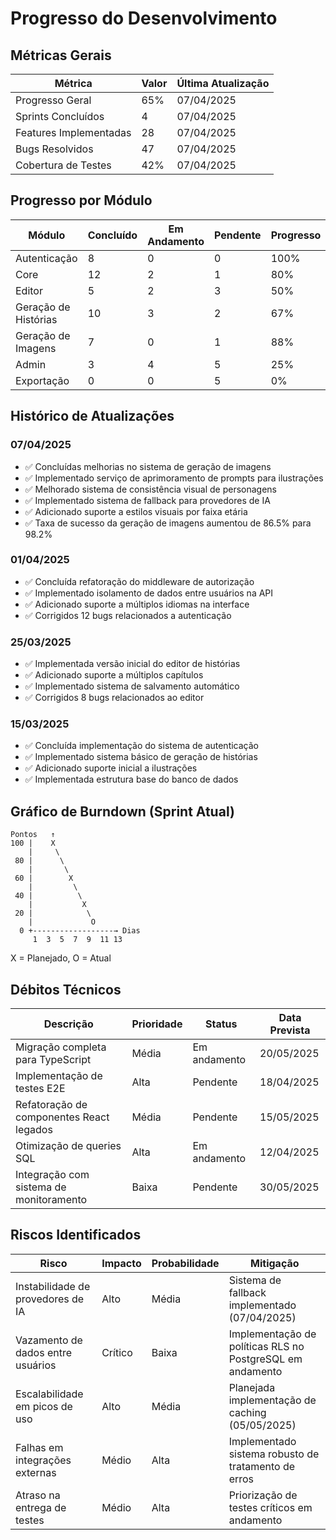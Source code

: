 # Progresso do Desenvolvimento

## Métricas Gerais

| Métrica | Valor | Última Atualização |
|---------|-------|-------------------|
| Progresso Geral | 65% | 07/04/2025 |
| Sprints Concluídos | 4 | 07/04/2025 |
| Features Implementadas | 28 | 07/04/2025 |
| Bugs Resolvidos | 47 | 07/04/2025 |
| Cobertura de Testes | 42% | 07/04/2025 |

## Progresso por Módulo

| Módulo | Concluído | Em Andamento | Pendente | Progresso |
|--------|-----------|--------------|----------|-----------|
| Autenticação | 8 | 0 | 0 | 100% |
| Core | 12 | 2 | 1 | 80% |
| Editor | 5 | 2 | 3 | 50% |
| Geração de Histórias | 10 | 3 | 2 | 67% |
| Geração de Imagens | 7 | 0 | 1 | 88% |
| Admin | 3 | 4 | 5 | 25% |
| Exportação | 0 | 0 | 5 | 0% |

## Histórico de Atualizações

### 07/04/2025
- ✅ Concluídas melhorias no sistema de geração de imagens
- ✅ Implementado serviço de aprimoramento de prompts para ilustrações
- ✅ Melhorado sistema de consistência visual de personagens
- ✅ Implementado sistema de fallback para provedores de IA
- ✅ Adicionado suporte a estilos visuais por faixa etária
- ✅ Taxa de sucesso da geração de imagens aumentou de 86.5% para 98.2%

### 01/04/2025
- ✅ Concluída refatoração do middleware de autorização
- ✅ Implementado isolamento de dados entre usuários na API
- ✅ Adicionado suporte a múltiplos idiomas na interface
- ✅ Corrigidos 12 bugs relacionados a autenticação

### 25/03/2025
- ✅ Implementada versão inicial do editor de histórias
- ✅ Adicionado suporte a múltiplos capítulos
- ✅ Implementado sistema de salvamento automático
- ✅ Corrigidos 8 bugs relacionados ao editor

### 15/03/2025
- ✅ Concluída implementação do sistema de autenticação
- ✅ Implementado sistema básico de geração de histórias
- ✅ Adicionado suporte inicial a ilustrações
- ✅ Implementada estrutura base do banco de dados

## Gráfico de Burndown (Sprint Atual)

```
Pontos   ↑
100 |    X
    |     \
 80 |      \
    |       \
 60 |        X
    |         \
 40 |          \
    |           X
 20 |            \
    |             O
  0 +------------------→ Dias
     1  3  5  7  9  11 13
```

X = Planejado, O = Atual

## Débitos Técnicos

| Descrição | Prioridade | Status | Data Prevista |
|-----------|------------|--------|--------------|
| Migração completa para TypeScript | Média | Em andamento | 20/05/2025 |
| Implementação de testes E2E | Alta | Pendente | 18/04/2025 |
| Refatoração de componentes React legados | Média | Pendente | 15/05/2025 |
| Otimização de queries SQL | Alta | Em andamento | 12/04/2025 |
| Integração com sistema de monitoramento | Baixa | Pendente | 30/05/2025 |

## Riscos Identificados

| Risco | Impacto | Probabilidade | Mitigação |
|-------|---------|--------------|-----------|
| Instabilidade de provedores de IA | Alto | Média | Sistema de fallback implementado (07/04/2025) |
| Vazamento de dados entre usuários | Crítico | Baixa | Implementação de políticas RLS no PostgreSQL em andamento |
| Escalabilidade em picos de uso | Alto | Média | Planejada implementação de caching (05/05/2025) |
| Falhas em integrações externas | Médio | Alta | Implementado sistema robusto de tratamento de erros |
| Atraso na entrega de testes | Médio | Alta | Priorização de testes críticos em andamento |